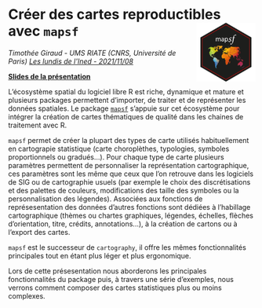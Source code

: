 # Créer des cartes reproductibles avec `mapsf` <img src="img/logo.png" align="right" width="120"/>
*Timothée Giraud - UMS RIATE (CNRS, Université de Paris)*
*[Les lundis de l'Ined - 2021/11/08](https://www.ined.fr/fr/actualites/rencontres-scientifiques/les-lundis/creer-des-cartes-reproductibles-avec-mapsf/)*

**[Slides de la présentation](https://rcarto.github.io/ined2021)**


L’écosystème spatial du logiciel libre R est riche, dynamique et mature et plusieurs packages permettent d’importer, de traiter et de représenter les données spatiales. Le package [`mapsf`](https://github.com/riatelab/mapsf) s’appuie sur cet écosystème pour intégrer la création de cartes thématiques de qualité dans les chaines de traitement avec R.  

`mapsf` permet de créer la plupart des types de carte utilisés habituellement en cartograpie statistique (carte choroplèthes, typologies, symboles proportionnels ou gradués…). Pour chaque type de carte plusieurs paramètres permettent de personnaliser la représentation cartographique, ces paramètres sont les même que ceux que l’on retrouve dans les logiciels de SIG ou de cartographie usuels (par exemple le choix des discrétisations et des palettes de couleurs, modifications des taille des symboles ou la personnalisation des légendes). Associées aux fonctions de représesentation des données d’autres fonctions sont dédiées à l’habillage cartographique (thèmes ou chartes graphiques, légendes, échelles, flèches d’orientation, titre, crédits, annotations...), à la création de cartons ou à l’export des cartes.

`mapsf` est le successeur de `cartography`, il offre les mêmes fonctionnalités principales tout en étant plus léger et plus ergonomique.

Lors de cette présesentation nous aborderons les principales fonctionnalités du package puis, à travers une série d’exemples, nous verrons comment composer des cartes statistiques plus ou moins complexes.


